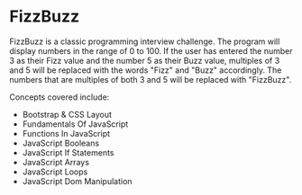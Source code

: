 # FizzBuzz
FizzBuzz is a classic programming interview challenge. The program will display numbers in the range of 0 to 100. If the user has entered the number 3 as their Fizz value and the number 5 as their Buzz value, multiples of 3 and 5 will be replaced with the words "Fizz" and "Buzz" accordingly. The numbers that are multiples of both 3 and 5 will be replaced with "FizzBuzz".

Concepts covered include:

- Bootstrap & CSS Layout
- Fundamentals Of JavaScript
- Functions In JavaScript
- JavaScript Booleans
- JavaScript If Statements
- JavaScript Arrays
- JavaScript Loops
- JavaScript Dom Manipulation
